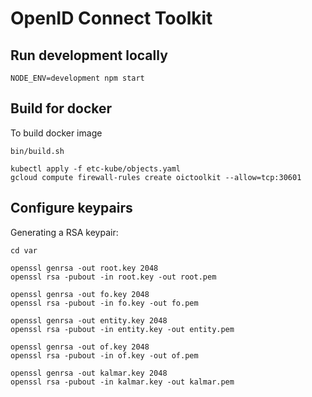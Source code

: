 # OpenID Connect Toolkit

## Run development locally

```
NODE_ENV=development npm start
```


## Build for docker

To build docker image

```
bin/build.sh
```

```
kubectl apply -f etc-kube/objects.yaml
gcloud compute firewall-rules create oictoolkit --allow=tcp:30601

```

## Configure keypairs

Generating a RSA keypair:

```
cd var

openssl genrsa -out root.key 2048
openssl rsa -pubout -in root.key -out root.pem

openssl genrsa -out fo.key 2048
openssl rsa -pubout -in fo.key -out fo.pem

openssl genrsa -out entity.key 2048
openssl rsa -pubout -in entity.key -out entity.pem

openssl genrsa -out of.key 2048
openssl rsa -pubout -in of.key -out of.pem

openssl genrsa -out kalmar.key 2048
openssl rsa -pubout -in kalmar.key -out kalmar.pem
```
